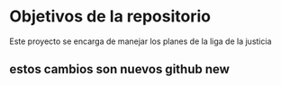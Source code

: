 # Objetivos de la repositorio

Este proyecto se encarga de manejar los planes de la liga de la justicia


## estos cambios son nuevos github new
